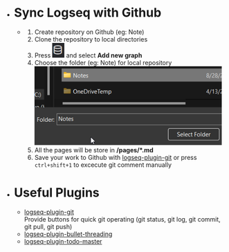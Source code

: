 - # Sync Logseq with Github
	- 1. Create repository on Github (eg: Note)
	  2. Clone the repository to local directories
	  3. Press ![image.png](../assets/image_1661680355000_0.png) and select **Add new graph**
	  4. Choose the folder (eg: Note) for local repository  
	  ![image.png](../assets/image_1661680623972_0.png) 
	  5. All the pages will be store in **<your repo>/pages/*.md**
	  6. Save your work to Github with [logseq-plugin-git](https://github.com/haydenull/logseq-plugin-git) or press `ctrl+shift+1` to excecute git comment manually
- # Useful Plugins
	- [logseq-plugin-git](https://github.com/haydenull/logseq-plugin-git)  
	  Provide buttons for quick git operating (git status, git log, git commit, git pull, git push)
	- [logseq-plugin-bullet-threading](https://github.com/pengx17/logseq-plugin-bullet-threading)
	- [logseq-plugin-todo-master](https://github.com/pengx17/logseq-plugin-todo-master)